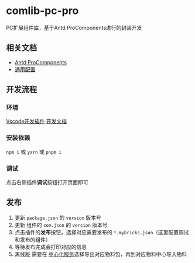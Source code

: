 # comlib-pc-pro
PC扩展组件库，基于Antd ProComponents进行的封装开发

## 相关文档

- [Antd ProComponents](https://pro-components.antdigital.dev)
- [通用配置](https://pro-components.antdigital.dev/components/schema)

## 开发流程

### 环境

[Vscode开发插件](https://marketplace.visualstudio.com/items?itemName=Mybricks.Mybricks)
[开发文档](https://docs.mybricks.world/)

### 安装依赖 

`npm i` 或
`yarn` 或
`pnpm i`

### 调试

点击右侧插件**调试**按钮打开页面即可

## 发布

1. 更新 `package.json` 的 `version` 版本号
2. 更新 组件的 `com.json` 的 `version` 版本号
3. 点击插件的**发布**按钮，选择对应需要发布的 `*.mybricks.json`（这里配置调试和发布的组件）
4. 等待发布完成会打印对应的信息
5. 离线版 需要在 [中心化服务](https://my.mybricks.world/central/materials)选择导出对应物料包，再到对应物料中心导入物料